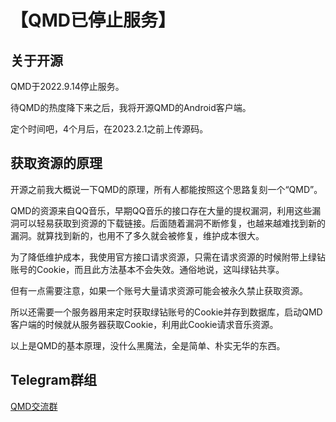 # 【QMD已停止服务】

## 关于开源

QMD于2022.9.14停止服务。

待QMD的热度降下来之后，我将开源QMD的Android客户端。

定个时间吧，4个月后，在2023.2.1之前上传源码。

## 获取资源的原理

开源之前我大概说一下QMD的原理，所有人都能按照这个思路复刻一个“QMD”。

QMD的资源来自QQ音乐，早期QQ音乐的接口存在大量的提权漏洞，利用这些漏洞可以轻易获取到资源的下载链接。后面随着漏洞不断修复，也越来越难找到新的漏洞。就算找到新的，也用不了多久就会被修复，维护成本很大。

为了降低维护成本，我使用官方接口请求资源，只需在请求资源的时候附带上绿钻账号的Cookie，而且此方法基本不会失效。通俗地说，这叫绿钻共享。

但有一点需要注意，如果一个账号大量请求资源可能会被永久禁止获取资源。

所以还需要一个服务器用来定时获取绿钻账号的Cookie并存到数据库，启动QMD客户端的时候就从服务器获取Cookie，利用此Cookie请求音乐资源。

以上是QMD的基本原理，没什么黑魔法，全是简单、朴实无华的东西。

## Telegram群组
[QMD交流群](https://t.me/+gc0qPKIJuQg2ZDg1)
